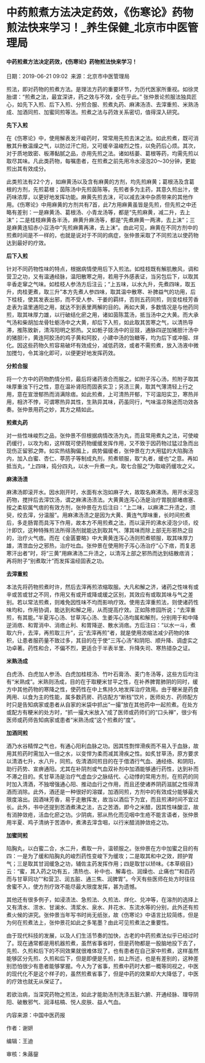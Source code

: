 # 中药煎煮方法决定药效，《伤寒论》药物煎法快来学习！_养生保健_北京市中医管理局
#### 中药煎煮方法决定药效，《伤寒论》药物煎法快来学习！

日期：2019-06-21 09:02  来源：北京市中医管理局

煎法，即对药物的煎煮方法。是理法方药的重要环节，为历代医家所重视。如徐灵胎谓：“煎煮之法，最宜深讲，药之效与不效，全在乎此。” 张仲景论煎服法独具匠心，如先下入煎、后下入煎、分煎合服、煎煮丸药、麻沸汤渍、去滓重煎、米熟汤成、加酒同煎、加蜜同煎等法。煎煮之法与药效关系密切，值得深入研究。

**先下入煎**

在《伤寒论》中，使用解表发汗峻药时，常常用先煎去沫之法。如此煎煮，既可消散其升散温燥之气，以防过汗亡阳，又可缓辛温峻烈之性，以免药后心烦。其次，对于质地致密、板滞黏腻之品，亦用先煎之法。诸如栝蒌、葛根等药，均需先煎以取尽其味。凡此类药物，每嘱患者，在煎煮之前先用冷水浸泡20～30分钟，更能煎出其有效成分。

此类煎法有22个方，如麻黄汤以及含有麻黄的方剂，均先煎麻黄；葛根汤及含葛根的方剂，先煎葛根；茵陈汤中先煎茵陈等。先煎者多为主药，其意久煎出汁，使药味浓厚，以更好地发挥功能。麻黄先煎去沫，可以减去沫中杂质带来的其他作用。《伤寒论》中用麻黄的方剂共有7首，此7方用麻黄虽皆是先煎，但先煎之中还略有差别：一是麻黄汤、葛根汤、小青龙汤等，都是“先煎麻黄，减二升，去上沫”；二是桂枝麻黄各半汤，麻黄升麻汤等，都是“先煮麻黄一两沸，去上沫”；三是麻黄连轺赤小豆汤中“先煎麻黄再沸，去上沫”。由此可见，麻黄在不同方剂中的煎煮时间是不一样的，也就是说对于不同的病症，张仲景采取了不同煎法以使药物达到最好的疗效。

**后下入煎**

针对不同药物性味的特点，根据病情使用后下入煎法。如桂枝既有解肌散风，调和营卫之功，又有温通经脉，温阳散寒之用，若用于外感表证，当另包后下，以取其辛香走窜之气味。如桂枝人参汤方后注云；“上五味，以水九升，先煮四味，取五升，肉桂更煮，取三升”本方先煮人参四味，取其温中散寒、补脾益气的功用，后下桂枝，使其发表出邪，而不受人参、干姜的羁绊，否则五药同煎，则变桂枝芳香走表为温里通阳之用，就达不到表里两解的目的。再如大黄，多数情况是与他药同煎，取其味厚力雄，以行破结化瘀之用，诸如茵陈蒿汤，抵当汤中之大黄。而大承气汤和柴胡加龙骨牡蛎汤中之大黄，却后下入煎，如此取其苦寒之气，以清热导滞，推陈致新，清泻阳明之邪热。又如栀子豉汤中的豆豉，通脉四逆加猪胆汁汤中的猪胆汁，黄连阿胶汤的鸡子黄和阿胶，小建中汤的饴糖等，均为后下或冲服、烊化。因这些药物久煎容易破坏有效成分，减低药效，或者不需煎煮，放入汤液中微加搅匀，令其溶化即可，以便更好地发挥药效。

**分煎合服**

将一个方中的药物酌情分煎，最后将诸药液合而服之。如附子泻心汤，煎附子取其味厚重浊下行之性，意在温补肾阳而固表实卫；另渍三黄，取其气薄清轻上行之用，意在宣泄郁热而消满除痞。如此煎煮，上可清热开郁，下可温阳实卫，寒热并用，相济不悖，可谓寒热异其性，生熟异其味，药虽同行，气味温凉殊途而功效各奏。张仲景用药之妙，其方之精如此。

**煎煮丸药**

对一些性味峻烈之品，张仲景不但根据病情改汤为丸，而且常用煮丸之法，可使峻药缓行，以攻为和，这样既可使药物缓缓发挥作用，又不致于因药物过猛过急而出现伤正留邪之弊。如实热结胸偏上，病势偏缓者，张仲景在力大用猛的大陷胸汤内，加入白蜜、杏仁、葶苈子等制成丸剂，煎煮顿服，取“丸者，缓也”之意。再如抵当丸，“上四味，捣分四丸，以水一升煮一丸，取七合服之”为取峻药缓攻之义。

**麻沸汤渍**

麻沸汤即滚开水。因水刚开时，水面有水泡如麻子大，故取名麻沸汤。用开水浸泡药物，搅拌后去滓饮汤，谓之麻沸汤渍法。大黄黄连泻心汤是治疗胃脘部堵痞塞、按之柔软属气痞的有效方剂，张仲景在方后注曰：“上二味，以麻沸二升渍之，须臾，绞去滓，分温服”。用麻沸汤渍之是因为大黄、黄连气厚味重，长时间煎煮后，多走肠胃而具泻下作用，故本方不用煎煮之法，而以滚开的沸水浸泡少顷，绞汁即饮，这种特殊煎法所得汤剂就能达到取其气、薄其味而除上部无形邪热之目的，治疗火气痞。而在《金匮要略》中大黄黄连泻心汤则煎煮顿服，取其味厚力雄，清泄血分之邪热，治疗吐血。张仲景在使用附子泻心汤治疗“心下痞，而复恶寒汗出者”时，将“三黄”用麻沸汤二升渍之，以清泻上部之邪热而达到结散痞消；再将附子“别煮取汁”而发挥温经固表之功。

**去滓重煎**

本法先将药物煎煮时许，然后去滓再煎浓缩取服。大凡和解之济，诸药之性味有或辛或苦或甘之不同，作用又有或开或降或缓之区别，其效应有或取其味与气之差别。若以常法煎煮，则难免因性味不均而影响疗效。使用去滓重煎法，则使诸药性味均和，作用协调，能达到和解之用，从而提高疗效。正如陈修园所说；“去滓重煎，有其能。”半夏泻心汤、甘草泻心汤、生姜泻心汤均属和解剂，分别用于和中降逆消痞、和胃消中、消痞止利、和胃降逆、散水消痞。方后注曰：“以水一斗，煮取六升，去滓，再煎取三升”，云“去滓再煎”者，就是使用浓缩法减少药物的体积，让患者服药量不致过多，其目的在于使“三泻心汤”和阴阳、顺升降、调虚实之功卓著。药性和合，不偏不烈，更适合于半表半里、升降失司、寒热错杂之证。

**米熟汤成**

白虎汤、白虎加人参汤、白虎加桂枝汤、竹叶石膏汤、麦门冬汤等，这些方后均注有“米熟成”。米熟则汤成，目的在于取粳米甘平之性，在补养脾胃肺阴的同时，缓方中其他药物的寒降之性，使药性在中上焦持久地发挥治疗效用。由于粳米是药食两用、以食为主的性能，属多数药房、药店配方“断档”饮片，医师处方、药师配方时只是告知病家或患者从自家的米袋中抓出“一撮”放在其他药中一起煎煮。在处方或配方有粳米的处方时，“抓一撮大米放入”成了医师或药师们的“口头禅”，很少有医师或药师告知病家或患者“米熟汤成”这个煎煮的“度”。

**加酒同煎**

酒乃水谷精悍之气也，有通心阳利血脉之功。因其性剽悍滑疾而不易入于血脉，故用其煎药时需加入一倍之水，以变悍为柔而减其滑疾之性。如炙甘草汤，原方要求以清酒七升，水八升，同煎。佐清酒同煎目的在于借酒行气血、通经络、和阴阳，助行药势、宣痹通阳。尤其在补阴剂或气血双补剂中加酒能够通行药性，达到补而不滞之目的。炙甘草汤是治疗气虚血少之脉结代、心动悸的常用方剂，在煎药的同时加入清酒，不独增强通心阳、推动血行之作用，而且还使诸养阴药滋腻之性得清酒而消除。此外，酒还是一种很好的溶媒，加酒同煎，方剂中的有效成分能够最大限度溶出。因酒味芳香，易于走散挥发，故当以酒后下为宜，而且煎沸时间不宜过长。此外，书中还提到苦酒煮沸之法，古之苦酒，即今之米醋，因其性味酸涩，故有消肿敛疮，活血化瘀之功。少阴病，邪从热化而见咽中生疮不能言语者，张仲景用半夏、鸡子清纳于苦酒中，煮沸去滓含咽，以行米醋消肿敛疮之功。

**加蜜同煎**

陷胸丸，以白蜜二合，水二升，煮取一升，温顿服之。张仲景在方中加蜜之目的有四：一是为了缓和陷胸丸的峻烈药性变峻下为缓攻；二是取其和中之效，顾护胃气；三是取其甘润缓急之功，辅佐主药发挥作用；四是取甘以矫味。《本草纲目》云：“蜜，其入药之功有五，清热也、补中也、解毒也、润燥也、止痛也”“和百药而与甘草同功”“和营卫、润五脏、通三焦、润脾胃”。今天有些医师在处方时往往舍蜜不入，使方剂疗效不能尽最大限度发挥，甚为遗憾。

其他还有很多例子，如浸渍法、急煎法、久煎法、烊化、兑冲等，在溶剂的选择上又有清水、涝水、甘澜水、清浆水、泉水、井花水、东流水等的分别，此外还有煎煮火候的讲究。张仲景当年写书时尚无纸张，故《伤寒论》中语言比较简练，但是为何在煎煮法上，张仲景花如此之多笔墨？由此可见煎煮法之重要性。

由于现代科技的发展，以及人们生活节奏的加快，古老的中药煎煮法似乎已经过时了。现在通常都是用机器煎煮，虽然省事省时，但是药物都是一股脑地投下去了，先煎、久煎和后下的不同效果就很难体现了。也有患者在自己家中煎煮，这样虽然能够区分先煎、久煎和后下，但是即便是先煎，如上所述，也是有差别的，这种差别恐怕很少有患者能够掌握。今人为了省事，煎煮中药时大都一概等同视之，中医的现代化不是这个样子的，虽然煎煮省事了，但是中药的效果却大大降低了，中医的疗效也就无从保证了。

若欲治病，当深究药物之煎法，如此才能助汤剂洗涤五脏六腑、开通经脉、理导阴阳、破散邪气、润泽枯槁、悦人皮肤、益人气血。

内容来源：中国中医药报

作者：谢妍

编辑：王迪

审核：朱蕗鋆